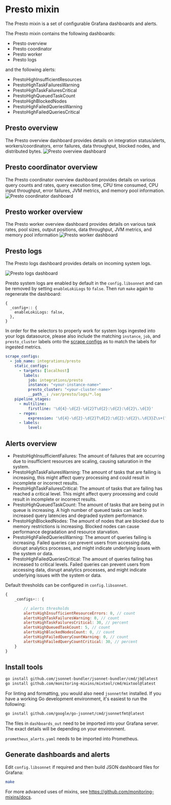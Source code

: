 # Presto mixin

The Presto mixin is a set of configurable Grafana dashboards and alerts.

The Presto mixin contains the following dashboards:

- Presto overview
- Presto coordinator
- Presto worker
- Presto logs

and the following alerts:

- PrestoHighInsufficientResources
- PrestoHighTaskFailuresWarning
- PrestoHighTaskFailuresCritical
- PrestoHighQueuedTaskCount
- PrestoHighBlockedNodes
- PrestoHighFailedQueriesWarning
- PrestoHighFailedQueriesCritical

## Presto overview

The Presto overview dashboard provides details on integration status/alerts, workers/coordinators, error failures, data throughput, blocked nodes, and distributed bytes.
![Presto overview dashboard]()

## Presto coordinator overview

The Presto coordinator overview dashboard provides details on various query counts and rates, query execution time, CPU time consumed, CPU input throughput, error failures, JVM metrics, and memory pool information.
![Presto coordinator dashboard]()

## Presto worker overview

The Presto worker overview dashboard provides details on various task rates, pool sizes, output positions, data throughput, JVM metrics, and memory pool information
![Presto worker dashboard]()

## Presto logs

The Presto logs dashboard provides details on incoming system logs.

![Presto logs dashboard]()

Presto system logs are enabled by default in the `config.libsonnet` and can be removed by setting `enableLokiLogs` to `false`. Then run `make` again to regenerate the dashboard:

```
{
  _config+:: {
    enableLokiLogs: false,
  },
}
```

In order for the selectors to properly work for system logs ingested into your logs datasource, please also include the matching `instance`, `job`, and `presto_cluster` labels onto the [scrape configs](https://grafana.com/docs/loki/latest/clients/promtail/configuration/#scrape_configs) as to match the labels for ingested metrics.

```yaml
scrape_configs:
  - job_name: integrations/presto
    static_configs:
      - targets: [localhost]
        labels:
          job: integrations/presto
          instance: "<your-instance-name>"
          presto_cluster: "<your-cluster-name>"
          __path__: /var/presto/logs/*.log
    pipeline_stages:
      - multiline:
          firstline: '\d{4}-\d{2}-\d{2}T\d{2}:\d{2}:\d{2}\.\d{3}'
      - regex:
          expression: '\d{4}-\d{2}-\d{2}T\d{2}:\d{2}:\d{2}\.\d{3}Z\s+(?P<level>\w+)(?P<message>.+)'
      - labels:
          level:
```

## Alerts overview

- PrestoHighInsufficientFailures: The amount of failures that are occurring due to insufficient resources are scaling, causing saturation in the system.
- PrestoHighTaskFailuresWarning: The amount of tasks that are failing is increasing, this might affect query processing and could result in incomplete or incorrect results.
- PrestoHighTaskFailuresCritical: The amount of tasks that are failing has reached a critical level. This might affect query processing and could result in incomplete or incorrect results.
- PrestoHighQueuedTaskCount: The amount of tasks that are being put in queue is increasing. A high number of queued tasks can lead to increased query latencies and degraded system performance.
- PrestoHighBlockedNodes: The amount of nodes that are blocked due to memory restrictions is increasing. Blocked nodes can cause performance degradation and resource starvation.
- PrestoHighFailedQueriesWarning: The amount of queries failing is increasing. Failed queries can prevent users from accessing data, disrupt analytics processes, and might indicate underlying issues with the system or data.
- PrestoHighFailedQueriesCritical: The amount of queries failing has increased to critical levels. Failed queries can prevent users from accessing data, disrupt analytics processes, and might indicate underlying issues with the system or data.

Default thresholds can be configured in `config.libsonnet`.

```js
{
    _configs+:: {

        // alerts thresholds
        alertsHighInsufficientResourceErrors: 0, // count
        alertsHighTaskFailuresWarning: 0, // count
        alertsHighTaskFailuresCritical: 30, // percent
        alertsHighQueuedTaskCount: 5, // count
        alertsHighBlockedNodesCount: 0, // count
        alertsHighFailedQueryCountWarning: 0, // count
        alertsHighFailedQueryCountCritical: 30, // percent
    }
}
```

## Install tools

```bash
go install github.com/jsonnet-bundler/jsonnet-bundler/cmd/jb@latest
go install github.com/monitoring-mixins/mixtool/cmd/mixtool@latest
```

For linting and formatting, you would also need `jsonnetfmt` installed. If you
have a working Go development environment, it's easiest to run the following:

```bash
go install github.com/google/go-jsonnet/cmd/jsonnetfmt@latest
```

The files in `dashboards_out` need to be imported
into your Grafana server. The exact details will be depending on your environment.

`prometheus_alerts.yaml` needs to be imported into Prometheus.

## Generate dashboards and alerts

Edit `config.libsonnet` if required and then build JSON dashboard files for Grafana:

```bash
make
```

For more advanced uses of mixins, see
https://github.com/monitoring-mixins/docs.
